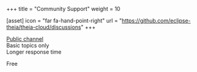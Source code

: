 +++
title = "Community Support"
weight = 10

[asset]
  icon = "far fa-hand-point-right"
  url = "https://github.com/eclipse-theia/theia-cloud/discussions"
+++

[Public channel](https://github.com/eclipse-theia/theia-cloud/discussions)\
Basic topics only\
Longer response time

Free
